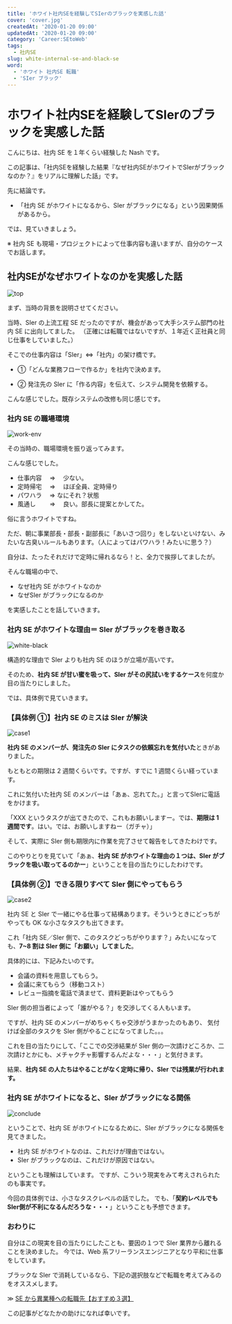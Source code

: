 ```yaml
---
title: 'ホワイト社内SEを経験してSIerのブラックを実感した話'
cover: 'cover.jpg'
createdAt: '2020-01-20 09:00'
updatedAt: '2020-01-20 09:00'
category: 'Career:SEtoWeb'
tags:
  - 社内SE
slug: white-internal-se-and-black-se
word:
  - 'ホワイト 社内SE 転職'
  - 'SIer ブラック'
---
```


# ホワイト社内SEを経験してSIerのブラックを実感した話

こんにちは、社内 SE を１年くらい経験した Nash です。

この記事は、「社内SEを経験した結果『なぜ社内SEがホワイトでSIerがブラックなのか？』をリアルに理解した話」です。

先に結論です。

- 「社内 SE がホワイトになるから、SIer がブラックになる」という因果関係があるから。

では、見ていきましょう。

※ 社内 SE も現場・プロジェクトによって仕事内容も違いますが、自分のケースでお話します。

## 社内SEがなぜホワイトなのかを実感した話

![top](./cover.jpg)

まず、当時の背景を説明させてください。

当時、SIer の上流工程 SE だったのですが、機会があって大手システム部門の社内 SE に出向してました。
（正確には転職ではないですが、１年近く正社員と同じ仕事をしていました。）

そこでの仕事内容は「SIer」⇔「社内」の架け橋です。

- ①「どんな業務フローで作るか」を社内で決めます。

- ② 発注先の SIer に「作る内容」を伝えて、システム開発を依頼する。

こんな感じでした。既存システムの改修も同じ感じです。

### 社内 SE の職場環境

![work-env](./1_env.jpg)

その当時の、職場環境を振り返ってみます。

こんな感じでした。

- 仕事内容　 ⇒ 　少ない。
- 定時帰宅　 ⇒ 　ほぼ全員、定時帰り
- パワハラ　 ⇒   なにそれ？状態
- 風通し　　 ⇒ 　良い。部長に提案とかしてた。

俗に言うホワイトですね。

ただ、朝に事業部長・部長・副部長に「あいさつ回り」をしないといけない、みたいな古臭いルールもあります。（人によってはパワハラ！みたいに思う？）

自分は、たったそれだけで定時に帰れるなら！と、全力で挨拶してましたが。

そんな職場の中で、

- なぜ社内 SE がホワイトなのか
- なぜSIer がブラックになるのか

を実感したことを話していきます。

### 社内 SE がホワイトな理由＝ SIer がブラックを巻き取る

![white-black](./2_reason.jpg)

構造的な理由で SIer よりも社内 SE のほうが立場が高いです。

そのため、**社内 SE が甘い蜜を吸って、SIer がその尻拭いをするケース**を何度か目の当たりにしました。

では、具体例で見ていきます。

### 【具体例 ①】社内 SE のミスは SIer が解決

![case1](./3_case1.jpg)

**社内 SE のメンバーが、発注先の SIer にタスクの依頼忘れを気付いた**ときがありました。

もともとの期限は 2 週間くらいです。ですが、すでに 1 週間くらい経っています。

これに気付いた社内 SE のメンバーは「あぁ、忘れてた。」と言ってSIerに電話をかけます。

「XXX というタスクが出てきたので、これもお願いしますー。では、**期限は 1 週間です**。はい。では、お願いしますねー（ガチャ）」

そして、実際に SIer 側も期限内に作業を完了させて報告をしてきたわけです。

このやりとりを見ていて「あぁ、**社内 SE がホワイトな理由の１つは、SIer がブラックを吸い取ってるのかー**」ということを目の当たりにしたわけです。

### 【具体例 ②】できる限りすべて SIer 側にやってもらう

![case2](./4_case2.jpg)

社内 SE と SIer で一緒にやる仕事って結構あります。そういうときにどっちがやっても OK な小さなタスクも出てきます。

これ「社内 SE／SIer 側で、このタスクどっちがやります？」みたいになっても、**7~8 割は SIer 側に「お願い」してました**。

具体的には、下記みたいのです。

- 会議の資料を用意してもらう。
- 会議に来てもらう（移動コスト）
- レビュー指摘を電話で済ませて、資料更新はやってもらう

SIer 側の担当者によって「誰がやる？」を交渉してくる人もいます。

ですが、社内 SE のメンバーがめちゃくちゃ交渉がうまかったのもあり、
気付けば全部のタスクを SIer 側がやることになってました。。。

これを目の当たりにして、「ここでの交渉結果が SIer 側の一次請けどころか、二次請けとかにも、メチャクチャ影響するんだよな・・・」と気付きます。

結果、**社内 SE の人たちはやることがなく定時に帰り、SIer では残業が行われます。**

### 社内 SE がホワイトになると、SIer がブラックになる関係

![conclude](./5_conclude.jpg)

ということで、社内 SE がホワイトになるために、SIer がブラックになる関係を見てきました。

- 社内 SE がホワイトなのは、これだけが理由ではない。
- SIer がブラックなのは、これだけが原因ではない。

ということも理解はしています。
ですが、こういう現実をみて考えされられたのも事実です。

今回の具体例では、小さなタスクレベルの話でした。
でも、「**契約レベルでもSIer側が不利になるんだろうな・・・**」ということも予想できます。

### おわりに

自分はこの現実を目の当たりにしたことも、要因の１つで SIer 業界から離れることを決めました。
今では、Web 系フリーランスエンジニアとなり平和に仕事をしています。

ブラックな SIer で消耗しているなら、下記の選択肢などで転職を考えてみるのをオススメします。

≫ [SE から異業種への転職先【おすすめ３選】](/recommend-job-change-choices-from-se)

この記事がどなたかの助けになれば幸いです。
